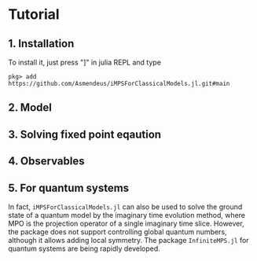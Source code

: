 # Tutorial

## 1. Installation

To install it, just press "]" in julia REPL and type

```
pkg> add https://github.com/Asmendeus/iMPSForClassicalModels.jl.git#main
```

## 2. Model

## 3. Solving fixed point eqaution

## 4. Observables

## 5. For quantum systems

In fact, `iMPSForClassicalModels.jl` can also be used to solve the ground state of a quantum model by the imaginary time evolution method, where MPO is the projection operator of a single imaginary time slice. However, the package does not support controlling global quantum numbers, although it allows adding local symmetry. The package `InfiniteMPS.jl` for quantum systems are being rapidly developed.
